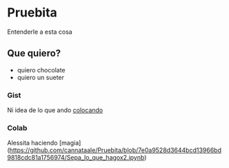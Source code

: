 # Pruebita
Entenderle a esta cosa


## Que quiero?
* quiero chocolate
* quiero un sueter 

### Gist

Ni idea de lo que ando [colocando](https://gist.github.com/cannataale/22aafff16ee771f15bded0db815361c5) 


### Colab

Alessita haciendo [magia] (https://github.com/cannataale/Pruebita/blob/7e0a9528d3644bcd13966bd9818cdc81a1756974/Sepa_lo_que_hagox2.ipynb) 

